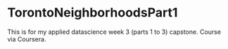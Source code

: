 # TorontoNeighborhoodsPart1
This is for my applied datascience week 3 (parts 1 to 3) capstone. Course via Coursera. 
